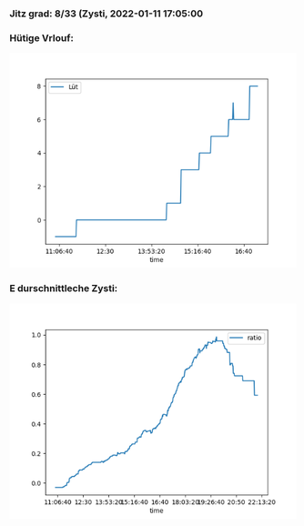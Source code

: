 ### Jitz grad: 8/33 (Zysti, 2022-01-11 17:05:00

### Hütige Vrlouf:
![Graph](Today.png)

### E durschnittleche Zysti:
![Graph](Zysti.png)